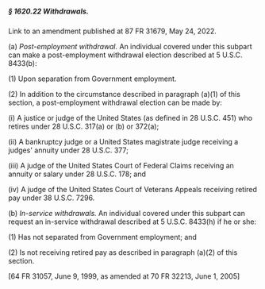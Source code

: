 ##### § 1620.22 Withdrawals. #####

Link to an amendment published at 87 FR 31679, May 24, 2022.

(a) *Post-employment withdrawal.* An individual covered under this subpart can make a post-employment withdrawal election described at 5 U.S.C. 8433(b):

(1) Upon separation from Government employment.

(2) In addition to the circumstance described in paragraph (a)(1) of this section, a post-employment withdrawal election can be made by:

(i) A justice or judge of the United States (as defined in 28 U.S.C. 451) who retires under 28 U.S.C. 317(a) or (b) or 372(a);

(ii) A bankruptcy judge or a United States magistrate judge receiving a judges' annuity under 28 U.S.C. 377;

(iii) A judge of the United States Court of Federal Claims receiving an annuity or salary under 28 U.S.C. 178; and

(iv) A judge of the United States Court of Veterans Appeals receiving retired pay under 38 U.S.C. 7296.

(b) *In-service withdrawals.* An individual covered under this subpart can request an in-service withdrawal described at 5 U.S.C. 8433(h) if he or she:

(1) Has not separated from Government employment; and

(2) Is not receiving retired pay as described in paragraph (a)(2) of this section.

[64 FR 31057, June 9, 1999, as amended at 70 FR 32213, June 1, 2005]